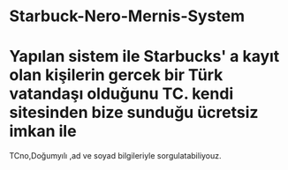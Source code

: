 # Starbuck-Nero-Mernis-System
# Yapılan sistem ile Starbucks' a kayıt olan kişilerin gercek bir Türk vatandaşı olduğunu TC. kendi sitesinden bize sunduğu ücretsiz imkan ile 
TCno,Doğumyılı ,ad ve soyad bilgileriyle sorgulatabiliyouz.
